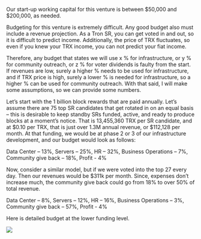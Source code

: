 
Our start-up working capital for this venture is between $50,000 and $200,000, as needed.

Budgeting for this venture is extremely difficult. Any good budget also must include a revenue projection. As a Tron SR, you can get voted in and out, so it is difficult to predict income. Additionally, the price of TRX fluctuates, so even if you knew your TRX income, you can not predict your fiat income.

Therefore, any budget that states we will use x % for infrastructure, or y % for community outreach, or z % for voter dividends is faulty from the start. If revenues are low, surely a higher % needs to be used for infrastructure, and if TRX price is high, surely a lower % is needed for infrastructure, so a higher % can be used for community outreach. With that said, I will make some assumptions, so we can provide some numbers.

Let’s start with the 1 billion block rewards that are paid annually. Let’s assume there are 75 top SR candidates that get rotated in on an equal basis – this is desirable to keep standby SRs funded, active, and ready to produce blocks at a moment’s notice. That is 13,455,360 TRX per SR candidate, and at $0.10 per TRX, that is just over 1.3M annual revenue, or $112,128 per month. At that funding, we would be at phase 2 or 3 of our infrastructure development, and our budget would look as follows:

Data Center – 13%, Servers – 25%, HR – 32%, Business Operations – 7%, Community give back – 18%, Profit - 4%

Now, consider a similar model, but if we were voted into the top 27 every day.  Then our revenues would be $311k per month.  Since, expenses don’t increase much, the community give back could go from 18% to over 50% of total revenue.

Data Center – 8%, Servers – 12%, HR – 16%, Business Operations – 3%, Community give back – 57%, Profit - 4%


Here is detailed budget at the lower funding level.  

![](https://https://github.com/Pythagoras51213/tronsr-template/blob/master/SR%20Budget.png?raw=true)

